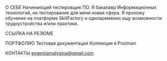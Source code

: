О СЕБЕ
Начинающий тестировщик ПО. Я бакалавр Информационных технологий, но тестирование для меня новая сфера. Я прохожу обучение на платформе SkillFactory и одновременно ищу возможности трудоустройства и/или практики. 

ССЫЛКА НА РЕЗЮМЕ

ПОРТФОЛИО
Тестовая документация
Коллекция в Postman

КОНТАКТЫ
evgeniiamalygina@gmail.com
